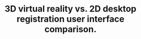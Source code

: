 ---
authors: Bueckle A, Buehling K, Shih PC, Borner K
carousel: false
dccs:
- HuBMAP
doi: 10.1371/journal.pone.0258103
featured: false
issue: '10'
journal: PloS one
keywords: '["Middle Aged", "Male", "User-Computer Interface", "Adult", "Tissue and
  Organ Harvesting", "Virtual Reality", "Imaging, Three-Dimensional", "Young Adult",
  "Female", "Adolescent", "Humans"]'
landmark: false
layout: ../../layouts/Publication.astro
page: page
pmcid: PMC8550408
pmid: 34705835
title: 3D virtual reality vs. 2D desktop registration user interface comparison.
volume: '16'
year: 2021
---